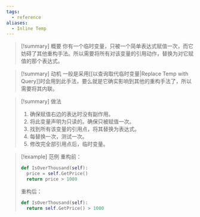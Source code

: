 ```yaml
---
tags:
  - reference
aliases:
  - Inline Temp
---
```

> [!summary] 概要
> 你有一个临时变量，只被一个简单表达式赋值一次，而它妨碍了其他重构手法。所以需要将所有对该变量的引用动作，替换为对它赋值的那个表达式。

> [!summary] 动机
> 一般是采用[[以查询取代临时变量|Replace Temp with Query]]时会用到此手法，要么就是它确实影响到其他的重构手法了，所以需要将其内联。

> [!summary] 做法
> 1. 确保赋值右边的表达时没有副作用。
> 2. 将此变量声明为只读的。确保只被赋值一次。
> 3. 找到所有该变量的引用点，将其替换为表达式。
> 4. 每替换一次，测试一次。
> 5. 修改完全部引用点后，临时变量。

> [!example] 范例
> 重构前：
> ```python
> def IsOverThousand(self):
> 	price = self.GetPrice()
> 	return price > 1000
> ```
> 重构后：
> ```python
> def IsOverThousand(self):
> 	return self.GetPrice() > 1000
> ```